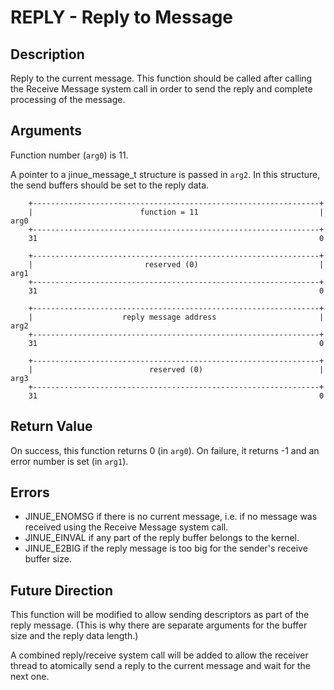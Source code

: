# REPLY - Reply to Message

## Description

Reply to the current message. This function should be called after calling the
Receive Message system call in order to send the reply and complete processing
of the message.

## Arguments

Function number (`arg0`) is 11.

A pointer to a jinue_message_t structure is passed in `arg2`. In this structure,
the send buffers should be set to the reply data.

```
    +----------------------------------------------------------------+
    |                        function = 11                           |  arg0
    +----------------------------------------------------------------+
    31                                                               0
    
    +----------------------------------------------------------------+
    |                         reserved (0)                           |  arg1
    +----------------------------------------------------------------+
    31                                                               0

    +----------------------------------------------------------------+
    |                    reply message address                       |  arg2
    +----------------------------------------------------------------+
    31                                                               0

    +----------------------------------------------------------------+
    |                          reserved (0)                          |  arg3
    +----------------------------------------------------------------+
    31                                                               0
```

## Return Value

On success, this function returns 0 (in `arg0`). On failure, it returns -1 and
an error number is set (in `arg1`).

## Errors

* JINUE_ENOMSG if there is no current message, i.e. if no message was received
using the Receive Message system call.
* JINUE_EINVAL if any part of the reply buffer belongs to the kernel.
* JINUE_E2BIG if the reply message is too big for the sender's receive buffer
size.

## Future Direction

This function will be modified to allow sending descriptors as part of the
reply message. (This is why there are separate arguments for the buffer size and
the reply data length.)

A combined reply/receive system call will be added to allow the receiver thread
to atomically send a reply to the current message and wait for the next one.
